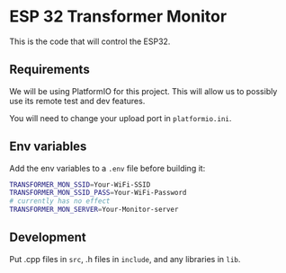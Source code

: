 # ESP 32 Transformer Monitor

This is the code that will control the ESP32.

## Requirements

We will be using PlatformIO for this project. This will allow us to possibly use its remote test and dev features.

You will need to change your upload port in `platformio.ini`.

## Env variables

Add the env variables to a `.env` file before building it:

```sh
TRANSFORMER_MON_SSID=Your-WiFi-SSID
TRANSFORMER_MON_SSID_PASS=Your-WiFi-Password
# currently has no effect
TRANSFORMER_MON_SERVER=Your-Monitor-server
```

## Development

Put .cpp files in `src`, .h files in `include`, and any libraries in `lib`.
